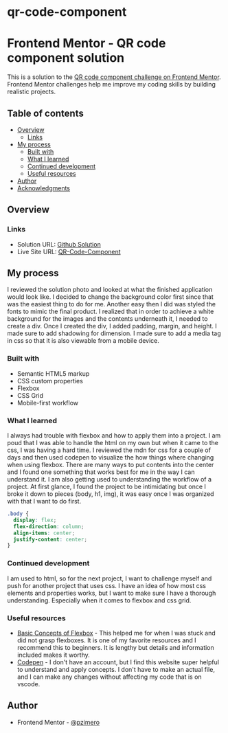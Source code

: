 # qr-code-component

# Frontend Mentor - QR code component solution

This is a solution to the [QR code component challenge on Frontend Mentor](https://www.frontendmentor.io/challenges/qr-code-component-iux_sIO_H). Frontend Mentor challenges help me improve my coding skills by building realistic projects. 

## Table of contents

- [Overview](#overview)
  - [Links](#links)
- [My process](#my-process)
  - [Built with](#built-with)
  - [What I learned](#what-i-learned)
  - [Continued development](#continued-development)
  - [Useful resources](#useful-resources)
- [Author](#author)
- [Acknowledgments](#acknowledgments)


## Overview



### Links

- Solution URL: [Github Solution](https://github.com/pzimero/qr-code-component)
- Live Site URL: [QR-Code-Component](https://pzimero.github.io/qr-code-component/)

## My process
I reviewed the solution photo and looked at what the finished application would look like. I decided to change the background color first
since that was the easiest thing to do for me. Another easy then I did was styled the fonts to mimic the final product. I realized that in order to achieve a white background for the images and the contents underneath it, I needed to create a div. Once I created the div, I added padding, margin, and height. I made sure to add shadowing for dimension. I made sure to add a media tag in css so that it is also viewable from a mobile device.

### Built with

- Semantic HTML5 markup
- CSS custom properties
- Flexbox
- CSS Grid
- Mobile-first workflow


### What I learned

I always had trouble with flexbox and how to apply them into a project. I am poud that I was able to handle the html on my own but when it came to the css, I was having a hard time. I reviewed the mdn for css for a couple of days and then used codepen to visualize the how things where changing when using flexbox. There are many ways to put contents into the center and I found one something that works best for me in the way I can understand it. I am also getting used to understanding the workflow of a project. At first glance, I found the project to be intimidating but once I broke it down to pieces (body, h1, img), it was easy once I was organized with that I want to do first. 

```css
.body {
  display: flex;
  flex-direction: column;
  align-items: center;
  justify-content: center;
}
```

### Continued development

I am used to html, so for the next project, I want to challenge myself and push for another project that uses css. I have an idea of how most css elements and properties works, but I want to make sure I have a thorough understanding. Especially when it comes to flexbox and css grid.

### Useful resources

- [Basic Concepts of Flexbox](https://developer.mozilla.org/en-US/docs/Web/CSS/CSS_Flexible_Box_Layout/Basic_Concepts_of_Flexbox) - This helped me for when I was stuck and did not grasp flexboxes. It is one of my favorite resources and I recommend this to beginners. It is lengthy but details and information included makes it worthy.
- [Codepen](https://codepen.io/) - I don't have an account, but I find this website super helpful to understand and apply concepts. I don't have to make an actual file, and I can make any changes without affecting my code that is on vscode.

## Author

- Frontend Mentor - [@pzimero](https://www.frontendmentor.io/profile/pzimero)
